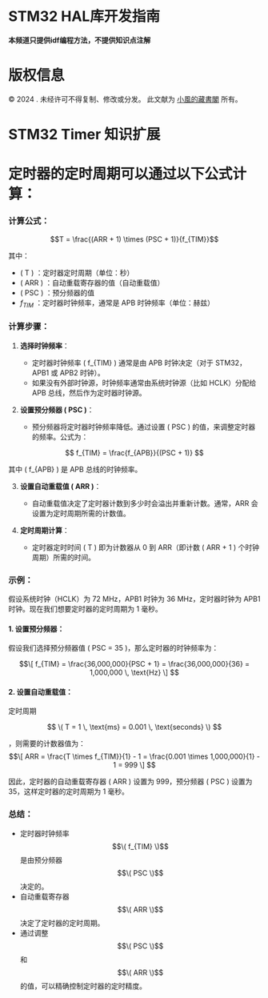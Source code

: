 # STM32 HAL库开发指南
**本频道只提供idf编程方法，不提供知识点注解**

# 版权信息

© 2024 . 未经许可不得复制、修改或分发。 此文献为 [小風的藏書閣](https://t.me/xfp2333) 所有。

# STM32 Timer 知识扩展

# 定时器的定时周期可以通过以下公式计算：

### 计算公式：

$$T = \frac{(ARR + 1) \times (PSC + 1)}{f_{TIM}}$$

其中：
- \( T \) ：定时器定时周期（单位：秒）
- \( ARR \) ：自动重载寄存器的值（自动重载值）
- \( PSC \) ：预分频器的值
- $f_{TIM}$ ：定时器时钟频率，通常是 APB 时钟频率（单位：赫兹）

### 计算步骤：
1. **选择时钟频率**：
   - 定时器时钟频率 \( f_{TIM} \) 通常是由 APB 时钟决定（对于 STM32，APB1 或 APB2 时钟）。
   - 如果没有外部时钟源，时钟频率通常由系统时钟源（比如 HCLK）分配给 APB 总线，然后作为定时器时钟源。

2. **设置预分频器 \( PSC \)**：
   - 预分频器将定时器时钟频率降低。通过设置 \( PSC \) 的值，来调整定时器的频率。公式为：

$$
f_{TIM} = \frac{f_{APB}}{(PSC + 1)}
$$

   其中 \( f_{APB} \) 是 APB 总线的时钟频率。

3. **设置自动重载值 \( ARR \)**：
   - 自动重载值决定了定时器计数到多少时会溢出并重新计数。通常，ARR 会设置为定时周期所需的计数值。

4. **定时周期计算**：
   - 定时器定时时间 \( T \) 即为计数器从 0 到 ARR（即计数 \( ARR + 1 \) 个时钟周期）所需的时间。

### 示例：
假设系统时钟（HCLK）为 72 MHz，APB1 时钟为 36 MHz，定时器时钟为 APB1 时钟。现在我们想要定时器的定时周期为 1 毫秒。

#### 1. 设置预分频器：
假设我们选择预分频器值 \( PSC = 35 \)，那么定时器的时钟频率为：

$$\[
f_{TIM} = \frac{36,000,000}{PSC + 1} = \frac{36,000,000}{36} = 1,000,000 \, \text{Hz}
\]
$$


#### 2. 设置自动重载值：
定时周期 

$$
\( T = 1 \, \text{ms} = 0.001 \, \text{seconds} \)
$$

，则需要的计数器值为：
$$\[
ARR = \frac{T \times f_{TIM}}{1} - 1 = \frac{0.001 \times 1,000,000}{1} - 1 = 999
\]
$$

因此，定时器的自动重载寄存器 \( ARR \) 设置为 999，预分频器 \( PSC \) 设置为 35，这样定时器的定时周期为 1 毫秒。

### 总结：
- 定时器时钟频率  $$\( f_{TIM} \)$$  是由预分频器  $$\( PSC \)$$  决定的。
- 自动重载寄存器  $$\( ARR \)$$  决定了定时器的定时周期。
- 通过调整  $$\( PSC \)$$  和  $$\( ARR \)$$  的值，可以精确控制定时器的定时精度。

